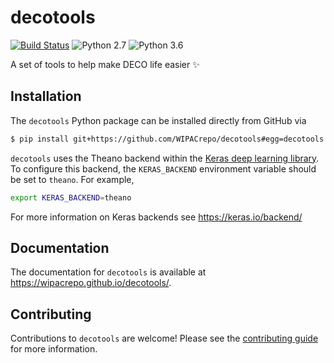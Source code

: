 # decotools

[![Build Status](https://travis-ci.org/WIPACrepo/decotools.svg?branch=master)](https://travis-ci.org/WIPACrepo/decotools)
![Python 2.7](https://img.shields.io/badge/python-2.7-blue.svg)
![Python 3.6](https://img.shields.io/badge/python-3.6-blue.svg)

A set of tools to help make DECO life easier :sparkles:

## Installation

The `decotools` Python package can be installed directly from GitHub via

```bash
$ pip install git+https://github.com/WIPACrepo/decotools#egg=decotools
```

`decotools` uses the Theano backend within the [Keras deep learning library](https://keras.io/). To configure this backend, the `KERAS_BACKEND` environment variable should be set to `theano`. For example,

```bash
export KERAS_BACKEND=theano
```

For more information on Keras backends see https://keras.io/backend/

## Documentation

The documentation for `decotools` is available at https://wipacrepo.github.io/decotools/.

## Contributing

Contributions to `decotools` are welcome! Please see the [contributing guide](https://wipacrepo.github.io/decotools/contributing.html) for more information.

